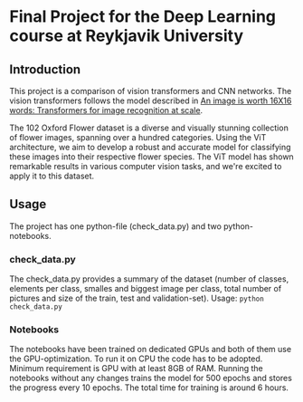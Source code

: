 # Final Project for the Deep Learning course at Reykjavik University

## Introduction
This project is a comparison of vision transformers and CNN networks. The vision transformers follows the model described in [An image is worth 16X16 words:
Transformers for image recognition at scale](https://arxiv.org/pdf/2010.11929.pdf).

The 102 Oxford Flower dataset is a diverse and visually stunning collection of flower images, spanning over a hundred categories. Using the ViT architecture, we aim to develop a robust and accurate model for classifying these images into their respective flower species. The ViT model has shown remarkable results in various computer vision tasks, and we're excited to apply it to this dataset.

## Usage
The project has one python-file (check_data.py) and two python-notebooks. 

### check_data.py

The check_data.py provides a summary of the dataset (number of classes, elements per class, smalles and biggest image per class, total number of pictures and size of the train, test and validation-set).
Usage: ```python check_data.py ```

### Notebooks

The notebooks have been trained on dedicated GPUs and both of them use the GPU-optimization. To run it on CPU the code has to be adopted. Minimum requirement is GPU with at least 8GB of RAM. Running the notebooks without any changes trains the model for 500 epochs and stores the progress every 10 epochs. The total time for training is around 6 hours.
